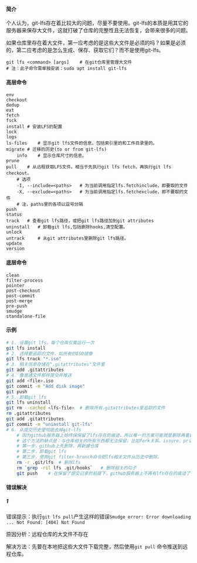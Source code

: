 #### 简介

个人认为，git-lfs存在着比较大的问题，尽量不要使用。git-lfs的本质是用其它的服务器来保存大文件，这就打破了仓库的完整性且无法恢复，会带来很多的问题。

如果仓库里存在着大文件，第一应考虑的是这些大文件是必须的吗？如果是必须的，第二应考虑的是怎么生成、保存、获取它们？而不是使用git-lfs。

```
git lfs <command> [args]	# 在git仓库里管理大文件
# 注：此子命令需单独安装：sudo apt install git-lfs
```

#### 高层命令

```shell
env
checkout
dedup
ext
fetch
fsck
install	# 安装LFS的配置
lock
logs
ls-files	# 显示git lfs文件的信息，包括索引里的和工作目录里的。
migrate	# 迁移的历史(to or from git-lfs)
	info	# 显示仓库尺寸的信息。
prune
pull	# 从远程获取LFS文件。相当于先执行git lfs fetch，再执行git lfs checkout。
	# 选项
	-I, --include=<paths>	# 为当前调用指定lfs.fetchinclude，即要取的文件
	-X, --exclude=<paths>	# 为当前调用指定lfs.fetchexclude，即不要取的文件
	# 注，paths里的各项以逗号分隔
push
status
track	# 查看git lfs路径，或把git lfs路径加到git attributes
uninstall	# 卸载git lfs,包括删除hooks,清空配置。
unlock
untrack		# 从git attributes里删除git lfs路径。
update
version
```

#### 底层命令

```
clean
filter-process
pointer
post-checkout
post-commit
post-merge
pre-push
smudge
standalone-file
```

#### 示例

```bash
# 1. 设置git lfs，每个仓库仅需运行一次
git lfs install
# 2. 选择要追踪的文件，如所有的ISO镜像
git lfs track "*.iso"
# 3. 相关信息存储在".gitattributes"文件里
git add .gitattributes
# 4. 像普通文件那样提交并推送
git add <file>.iso
git commit -m "Add disk image"
git push
# 5. 卸载git lfs
git lfs uninstall
git rm --cached <lfs-file>	# 删除所有.gitattributes里追踪的文件
rm .gitattributes
git add .gitattributes
git commit -m "uninstall git-lfs"
# 6. 从提交历史里彻底去掉git-lfs
	# 因为github服务器上始终保保留了lfs存在的痕迹，所以唯一的方案可能就是删除再重建了
	# 这个方法的缺点是：与仓库相关的所有东西都无法保留，比如fork关系、issure、pr记录等
	# 第一步，github上先删除，再新建仓库
	# 第二步，卸载git lfs
	# 第三步，使用git filter-branch命令把lfs相关文件从历史中删除。
	rm -r .git/lfs	# 删除lfs
	rm `grep -ril lfs .git/hooks`	# 删除相关的勾子
	git push	# 在保留了提交记录的前提下，github服务器上不再有lfs存在的痕迹了
```

#### 错误解决

##### 1 

错误提示：执行`git lfs pull`产生这样的错误`Smudge error: Error downloading ... Not Found: [404] Not Found`

原因分析：远程仓库的大文件不存在

解决方法：先要在本地把这些大文件下载完整，然后使用`git pull` 命令推送到远程仓库。
